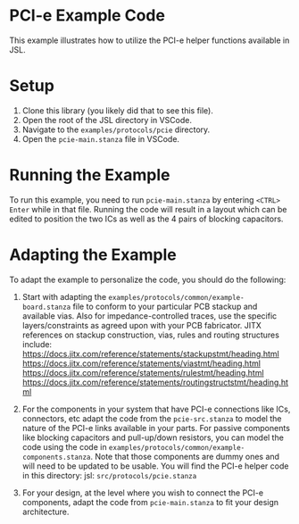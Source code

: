 # PCI-e Example Code

This example illustrates how to utilize the PCI-e helper functions available in JSL.

# Setup

1.  Clone this library (you likely did that to see this file).
2.  Open the root of the JSL directory in VSCode.
3.  Navigate to the `examples/protocols/pcie` directory.
4.  Open the `pcie-main.stanza` file in VSCode.


# Running the Example

To run this example, you need to run `pcie-main.stanza` by entering `<CTRL> Enter` while in that file.
Running the code will result in a layout which can be edited to position the two ICs as well as the 4 pairs of blocking capacitors.

# Adapting the Example

To adapt the example to personalize the code, you should do the following:
1. Start with adapting the `examples/protocols/common/example-board.stanza` file to conform to your particular PCB stackup and available vias. Also for impedance-controlled traces, use the specific layers/constraints as agreed upon with your PCB fabricator. 
JITX references on stackup construction, vias, rules and routing structures include:
https://docs.jitx.com/reference/statements/stackupstmt/heading.html
https://docs.jitx.com/reference/statements/viastmt/heading.html
https://docs.jitx.com/reference/statements/rulestmt/heading.html
https://docs.jitx.com/reference/statements/routingstructstmt/heading.html

2. For the components in your system that have PCI-e connections like ICs, connectors, etc adapt the code from the `pcie-src.stanza` to model the nature of the PCI-e links available in your parts. For passive components like blocking capacitors and pull-up/down resistors, you can model the code using the code in `examples/protocols/common/example-components.stanza`. Note that those components are dummy ones and will need to be updated to be usable. You will find the PCI-e helper code in this directory:
jsl: `src/protocols/pcie.stanza`

3. For your design, at the level where you wish to connect the PCI-e components, adapt the code from `pcie-main.stanza` to fit your design architecture. 

